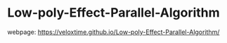# Low-poly-Effect-Parallel-Algorithm

webpage: https://veloxtime.github.io/Low-poly-Effect-Parallel-Algorithm/
